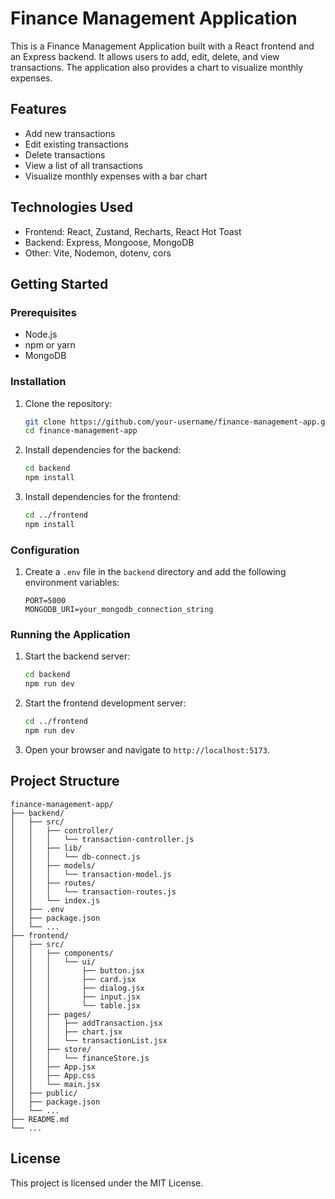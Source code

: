 # Finance Management Application

This is a Finance Management Application built with a React frontend and an Express backend. It allows users to add, edit, delete, and view transactions. The application also provides a chart to visualize monthly expenses.

## Features

- Add new transactions
- Edit existing transactions
- Delete transactions
- View a list of all transactions
- Visualize monthly expenses with a bar chart

## Technologies Used

- Frontend: React, Zustand, Recharts, React Hot Toast
- Backend: Express, Mongoose, MongoDB
- Other: Vite, Nodemon, dotenv, cors

## Getting Started

### Prerequisites

- Node.js
- npm or yarn
- MongoDB

### Installation

1. Clone the repository:

   ```sh
   git clone https://github.com/your-username/finance-management-app.git
   cd finance-management-app
   ```

2. Install dependencies for the backend:

   ```sh
   cd backend
   npm install
   ```

3. Install dependencies for the frontend:

   ```sh
   cd ../frontend
   npm install
   ```

### Configuration

1. Create a `.env` file in the `backend` directory and add the following environment variables:

   ```env
   PORT=5000
   MONGODB_URI=your_mongodb_connection_string
   ```

### Running the Application

1. Start the backend server:

   ```sh
   cd backend
   npm run dev
   ```

2. Start the frontend development server:

   ```sh
   cd ../frontend
   npm run dev
   ```

3. Open your browser and navigate to `http://localhost:5173`.

## Project Structure

```
finance-management-app/
├── backend/
│   ├── src/
│   │   ├── controller/
│   │   │   └── transaction-controller.js
│   │   ├── lib/
│   │   │   └── db-connect.js
│   │   ├── models/
│   │   │   └── transaction-model.js
│   │   ├── routes/
│   │   │   └── transaction-routes.js
│   │   └── index.js
│   ├── .env
│   ├── package.json
│   └── ...
├── frontend/
│   ├── src/
│   │   ├── components/
│   │   │   └── ui/
│   │   │       ├── button.jsx
│   │   │       ├── card.jsx
│   │   │       ├── dialog.jsx
│   │   │       ├── input.jsx
│   │   │       └── table.jsx
│   │   ├── pages/
│   │   │   ├── addTransaction.jsx
│   │   │   ├── chart.jsx
│   │   │   └── transactionList.jsx
│   │   ├── store/
│   │   │   └── financeStore.js
│   │   ├── App.jsx
│   │   ├── App.css
│   │   └── main.jsx
│   ├── public/
│   ├── package.json
│   └── ...
├── README.md
└── ...
```

## License

This project is licensed under the MIT License.
